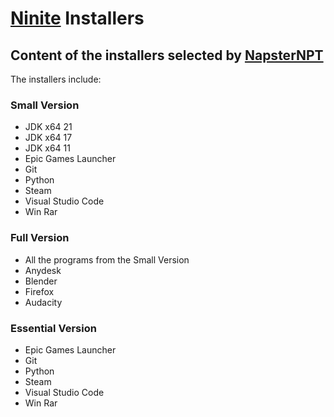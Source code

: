 # [Ninite](https://ninite.com) Installers

## Content of the installers selected by [NapsterNPT](https://github.com/NapsterNPT)

The installers include:

### Small Version

- JDK x64 21
- JDK x64 17
- JDK x64 11
- Epic Games Launcher
- Git
- Python
- Steam
- Visual Studio Code
- Win Rar

### Full Version

- All the programs from the Small Version
- Anydesk
- Blender
- Firefox
- Audacity

### Essential Version

- Epic Games Launcher
- Git
- Python
- Steam
- Visual Studio Code
- Win Rar
